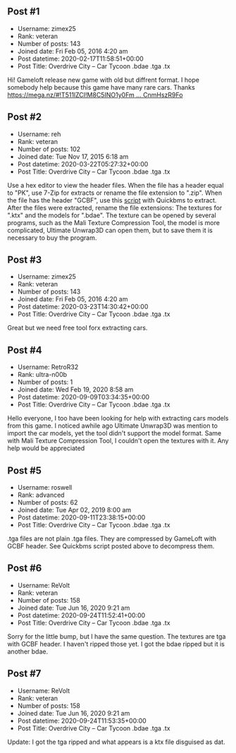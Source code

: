 ## Post #1
- Username: zimex25
- Rank: veteran
- Number of posts: 143
- Joined date: Fri Feb 05, 2016 4:20 am
- Post datetime: 2020-02-17T11:58:51+00:00
- Post Title: Overdrive City – Car Tycoon .bdae .tga .tx

Hi! Gameloft release new game with old but diffrent format. I hope somebody help because this game have many rare cars. Thanks  
[https://mega.nz/#!T511lZCI!M8C5INO1y0Fm ... CnmHszR9Fo](https://mega.nz/#!T511lZCI!M8C5INO1y0FmjLuntw7jnw6r6noqQwG9PCnmHszR9Fo)
## Post #2
- Username: reh
- Rank: veteran
- Number of posts: 102
- Joined date: Tue Nov 17, 2015 6:18 am
- Post datetime: 2020-03-22T05:27:32+00:00
- Post Title: Overdrive City – Car Tycoon .bdae .tga .tx

Use a hex editor to view the header files.
When the file has a header equal to "PK", use 7-Zip for extracts or rename the file extension to ".zip".
When the file has the header "GCBF", use this [script](http://aluigi.org/bms/gcbf_versus.bms) with Quickbms to extract.
After the files were extracted, rename the file extensions:
The textures for ".ktx" and the models for ".bdae".
The texture can be opened by several programs, such as the Mali Texture Compression Tool, the model is more complicated, Ultimate Unwrap3D can open them, but to save them it is necessary to buy the program.
## Post #3
- Username: zimex25
- Rank: veteran
- Number of posts: 143
- Joined date: Fri Feb 05, 2016 4:20 am
- Post datetime: 2020-03-23T14:30:42+00:00
- Post Title: Overdrive City – Car Tycoon .bdae .tga .tx

Great but we need free tool forx extracting cars.
## Post #4
- Username: RetroR32
- Rank: ultra-n00b
- Number of posts: 1
- Joined date: Wed Feb 19, 2020 8:58 am
- Post datetime: 2020-09-09T03:34:35+00:00
- Post Title: Overdrive City – Car Tycoon .bdae .tga .tx

Hello everyone, I too have been looking for help with extracting cars models from this game. I noticed awhile ago Ultimate Unwrap3D was mention to import the car models, yet the tool didn't support the model format. Same with Mali Texture Compression Tool, I couldn't open the textures with it. Any help would be appreciated
## Post #5
- Username: roswell
- Rank: advanced
- Number of posts: 62
- Joined date: Tue Apr 02, 2019 8:00 am
- Post datetime: 2020-09-11T23:38:15+00:00
- Post Title: Overdrive City – Car Tycoon .bdae .tga .tx

.tga files are not plain .tga files.  They are compressed by GameLoft with GCBF header.  See Quickbms script posted above to decompress them.
## Post #6
- Username: ReVolt
- Rank: veteran
- Number of posts: 158
- Joined date: Tue Jun 16, 2020 9:21 am
- Post datetime: 2020-09-24T11:52:41+00:00
- Post Title: Overdrive City – Car Tycoon .bdae .tga .tx

Sorry for the little bump, but I have the same question. The textures are tga with GCBF header. I haven't ripped those yet. I got the bdae ripped but it is another bdae.
## Post #7
- Username: ReVolt
- Rank: veteran
- Number of posts: 158
- Joined date: Tue Jun 16, 2020 9:21 am
- Post datetime: 2020-09-24T11:53:35+00:00
- Post Title: Overdrive City – Car Tycoon .bdae .tga .tx

Update: I got the tga ripped and what appears is a ktx file disguised as dat.
